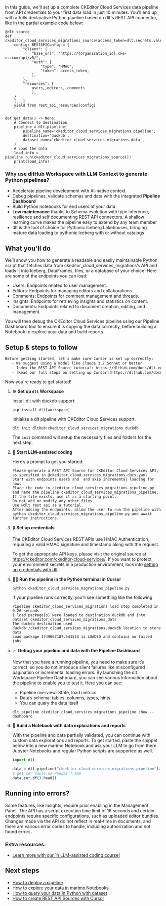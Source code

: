 In this guide, we'll set up a complete CKEditor Cloud Services data pipeline from API credentials to your first data load in just 10 minutes. You'll end up with a fully declarative Python pipeline based on dlt's REST API connector, like in the partial example code below:

```python-outcome
@dlt.source
def ckeditor_cloud_services_migrations_source(access_token=dlt.secrets.value):
    config: RESTAPIConfig = {
        "client": {
            "base_url": "https://{organization_id}.cke-cs.com/api/v5/",
            "auth": {
                "type": "HMAC",
                "token": access_token,
            },
        },
        "resources": [
            users,,editors,,comments
            ],
    }
    [...]
    yield from rest_api_resources(config)


def get_data() -> None:
    # Connect to destination
    pipeline = dlt.pipeline(
        pipeline_name='ckeditor_cloud_services_migrations_pipeline',
        destination='duckdb',
        dataset_name='ckeditor_cloud_services_migrations_data', 
    )
    # Load the data
    load_info = pipeline.run(ckeditor_cloud_services_migrations_source())
    print(load_info) 
```

### Why use dltHub Workspace with LLM Context to generate Python pipelines?

- Accelerate pipeline development with AI-native context
- Debug pipelines, validate schemas and data with the integrated **Pipeline Dashboard**
- Build Python notebooks for end users of your data
- **Low maintenance** thanks to Schema evolution with type inference, resilience and self documenting REST API connectors. A shallow learning curve makes the pipeline easy to extend by any team member
- dlt is the tool of choice for Pythonic Iceberg Lakehouses, bringing mature data loading to pythonic Iceberg with or without catalogs

## What you’ll do

We’ll show you how to generate a readable and easily maintainable Python script that fetches data from ckeditor_cloud_services_migrations’s API and loads it into Iceberg, DataFrames, files, or a database of your choice. Here are some of the endpoints you can load:

- Users: Endpoints related to user management.
- Editors: Endpoints for managing editors and collaborations.
- Comments: Endpoints for comment management and threads.
- Insights: Endpoints for retrieving insights and statistics on content.
- Documents: Endpoints related to document creation, editing, and management.

You will then debug the CKEditor Cloud Services pipeline using our Pipeline Dashboard tool to ensure it is copying the data correctly, before building a Notebook to explore your data and build reports.

## Setup & steps to follow

```default
Before getting started, let's make sure Cursor is set up correctly:
   - We suggest using a model like Claude 3.7 Sonnet or better
   - Index the REST API Source tutorial: https://dlthub.com/docs/dlt-ecosystem/verified-sources/rest_api/ and add it to context as **@dlt rest api**
   - [Read our full steps on setting up Cursor](https://dlthub.com/docs/dlt-ecosystem/llm-tooling/cursor-restapi#23-configuring-cursor-with-documentation)
```

Now you're ready to get started!

1. ⚙️ **Set up `dlt` Workspace**
    
    Install dlt with duckdb support:
    ```shell
    pip install dlt[workspace]
    ```

    Initialize a dlt pipeline with CKEditor Cloud Services support.
    ```shell
    dlt init dlthub:ckeditor_cloud_services_migrations duckdb
    ```

    The `init` command will setup the necessary files and folders for the next step.
    
2. 🤠 **Start LLM-assisted coding**
    
    Here’s a prompt to get you started:
    
    ```prompt
    Please generate a REST API Source for CKEditor Cloud Services API, as specified in @ckeditor_cloud_services_migrations-docs.yaml 
    Start with endpoints users and  and skip incremental loading for now. 
    Place the code in ckeditor_cloud_services_migrations_pipeline.py and name the pipeline ckeditor_cloud_services_migrations_pipeline. 
    If the file exists, use it as a starting point. 
    Do not add or modify any other files. 
    Use @dlt rest api as a tutorial. 
    After adding the endpoints, allow the user to run the pipeline with python ckeditor_cloud_services_migrations_pipeline.py and await further instructions.
    ```

    
3. 🔒 **Set up credentials** 
    
    The CKEditor Cloud Services REST APIs use HMAC Authentication, requiring a valid HMAC signature and timestamp along with the request.
    
    To get the appropriate API keys, please visit the original source at https://ckeditor.com/ckeditor-cloud-services/.
    If you want to protect your environment secrets in a production environment, look into [setting up credentials with dlt](https://dlthub.com/docs/walkthroughs/add_credentials).
    
4. 🏃‍♀️ **Run the pipeline in the Python terminal in Cursor**
    
    ```shell
    python ckeditor_cloud_services_migrations_pipeline.py
    ```
    
    If your pipeline runs correctly, you’ll see something like the following:
    
    ```shell
    Pipeline ckeditor_cloud_services_migrations load step completed in 0.26 seconds
    1 load package(s) were loaded to destination duckdb and into dataset ckeditor_cloud_services_migrations_data
    The duckdb destination used duckdb:/ckeditor_cloud_services_migrations.duckdb location to store data
    Load package 1749667187.541553 is LOADED and contains no failed jobs
    ```
    
5. 📈 **Debug your pipeline and data with the Pipeline Dashboard**

    Now that you have a running pipeline, you need to make sure it’s correct, so you do not introduce silent failures like misconfigured pagination or incremental loading errors. By launching the dlt Workspace Pipeline Dashboard, you can see various information about the pipeline to enable you to test it. Here you can see:
    - Pipeline overview: State, load metrics
    - Data’s schema: tables, columns, types, hints
    - You can query the data itself
    
    ```shell
    dlt pipeline ckeditor_cloud_services_migrations_pipeline show --dashboard
    ```
    
6. 🐍 **Build a Notebook with data explorations and reports**

    With the pipeline and data partially validated, you can continue with custom data explorations and reports. To get started, paste the snippet below into a new marimo Notebook and ask your LLM to go from there. Jupyter Notebooks and regular Python scripts are supported as well.

    
    ```python
    import dlt

   data = dlt.pipeline("ckeditor_cloud_services_migrations_pipeline").dataset()
   # get ser table as Pandas frame
   data.ser.df().head()
    ```

## Running into errors?

Some features, like Insights, require prior enabling in the Management Panel. The API has a script execution time limit of 18 seconds and certain endpoints require specific configurations, such as uploaded editor bundles. Changes made via the API do not reflect in real-time in documents, and there are various error codes to handle, including authorization and not found errors.

### Extra resources:

- [Learn more with our 1h LLM-assisted coding course!](https://www.youtube.com/watch?v=GGid70rnJuM)

## Next steps

- [How to deploy a pipeline](https://dlthub.com/docs/walkthroughs/deploy-a-pipeline)
- [How to explore your data in marimo Notebooks](https://dlthub.com/docs/general-usage/dataset-access/marimo)
- [How to query your data in Python with dataset](https://dlthub.com/docs/general-usage/dataset-access/dataset)
- [How to create REST API Sources with Cursor](https://dlthub.com/docs/dlt-ecosystem/llm-tooling/cursor-restapi)